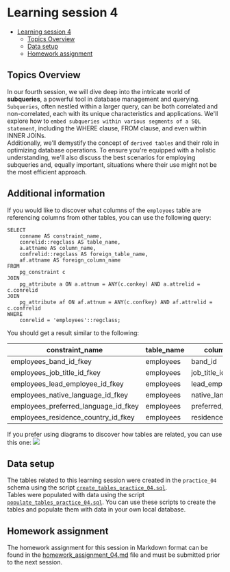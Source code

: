 # Learning session 4

<!-- TOC -->
* [Learning session 4](#learning-session-4)
  * [Topics Overview](#topics-overview)
  * [Data setup](#data-setup)
  * [Homework assignment](#homework-assignment)
<!-- TOC -->

## Topics Overview
In our fourth session, we will dive deep into the intricate world of **subqueries**, 
a powerful tool in database management and querying.  
`Subqueries`, often nestled within a larger query, can be both correlated and non-correlated, 
each with its unique characteristics and applications. 
We'll explore how to `embed subqueries within various segments of a SQL statement`, 
including the WHERE clause, FROM clause, and even within INNER JOINs.  
Additionally, we'll demystify the concept of `derived tables` and 
their role in optimizing database operations. 
To ensure you're equipped with a holistic understanding, 
we'll also discuss the best scenarios for employing subqueries and, equally important, 
situations where their use might not be the most efficient approach. 

## Additional information
If you would like to discover what columns of the ```employees``` table are 
referencing columns from other tables, you can use the following query:

```postgresql
SELECT
    conname AS constraint_name,
    conrelid::regclass AS table_name,
    a.attname AS column_name,
    confrelid::regclass AS foreign_table_name,
    af.attname AS foreign_column_name
FROM
    pg_constraint c
JOIN
    pg_attribute a ON a.attnum = ANY(c.conkey) AND a.attrelid = c.conrelid
JOIN
    pg_attribute af ON af.attnum = ANY(c.confkey) AND af.attrelid = c.confrelid
WHERE
    conrelid = 'employees'::regclass;
```
You should get a result similar to the following:

|constraint_name|table_name|column_name|foreign_table_name|foreign_column_name|
|----------------------|----------------------|----------------------|----------------------|----------------------|
|employees_band_id_fkey|employees|band_id|bands|id|
|employees_job_title_id_fkey|employees|job_title_id|job_titles|id|
|employees_lead_employee_id_fkey|employees|lead_employee_id|employees|id|
|employees_native_language_id_fkey|employees|native_language_id|languages|id|
|employees_preferred_language_id_fkey|employees|preferred_language_id|languages|id|
|employees_residence_country_id_fkey|employees|residence_country_id|countries|code|

If you prefer using diagrams to discover how tables are related, you can use this one:
![](/Users/peterfulop.me/code/sql-essentials-course/session_04/db_diagram_practice_04.png)


## Data setup
The tables related to this learning session were created in the ```practice_04``` schema using the script
[`create_tables_practice_04.sql`](data_setup/create_tables_practice_04.sql).  
Tables were populated with data using the script 
[`populate_tables_practice_04.sql`](data_setup/populate_tables_practice_04.sql).
You can use these scripts to create the tables and populate them with data in your own local database.

## Homework assignment
The homework assignment for this session in Markdown format can be found in the
[homework_assignment_04.md](assignments/homework_assignment_04.md) file and must be submitted prior to the next session.